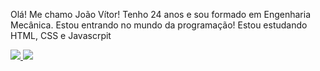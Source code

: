  Olá! Me chamo João Vítor!
 Tenho 24 anos e sou formado em Engenharia Mecânica.
 Estou entrando no mundo da programação!
 Estou estudando HTML, CSS e Javascrpit
 <div>
    <a href="https://github.com/jvroliv">
    <img heigth=180em src="https://github-readme.stats.vercell.app/api?username=jvroliv&show_icons=true$theme=dark&include_all_commits=true%count_private=true"/>
    <img heigth=180em src="https://github-readme.stats.vercell.app/api/top-langs/?username=jvroliv&layout=compact%langs_count=16&theme=dark"/>
